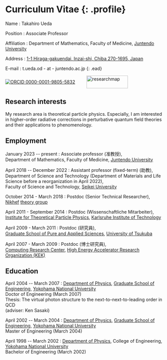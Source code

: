 # Curriculum Vitae {: .profile}

Name
: Takahiro Ueda

Position
: Associate Professor

Affiliation
: Department of Mathematics,
  Faculty of Medicine,
  [Juntendo University](https://en.juntendo.ac.jp/)

Address
: [1-1 Hiraga-gakuendai, Inzai-shi, Chiba 270-1695, Japan](https://goo.gl/maps/A84g2txS4D4SVVk36)

E-mail
: t.ueda.od - at - juntendo.ac.jp
{: .ead}

[![ORCID](https://info.orcid.org/wp-content/uploads/2019/11/orcid_16x16.png) 0000-0001-9805-5832](https://orcid.org/0000-0001-9805-5832)
&emsp;&emsp;
[<img alt="researchmap" style="width: 130px; height: 40px; vertical-align: -15px;" src="https://researchmap.jp/outline/img/researchmap130.gif">](https://researchmap.jp/takahiro.ueda?lang=en)

## Research interests

My research area is theoretical particle physics.
Especially, I am interested in higher-order radiative corrections
in perturbative quantum field theories and their applications to phenomenology.

## Employment

January 2023 -- present
: Associate professor (准教授),  
  Department of Mathematics,
  Faculty of Medicine,
  [Juntendo University](https://en.juntendo.ac.jp/)

April 2018 -- December 2022
: Assistant professor (fixed-term) (助教),  
  Department of Science and Technology
  (Department of Materials and Life Science
  before a reorganization in April 2022),  
  Faculty of Science and Technology,
  [Seikei University](https://www.seikei.ac.jp/university/eng/)

October 2014 - March 2018
: Postdoc (Senior Technical Researcher),  
  [Nikhef](https://www.nikhef.nl/en/)
  [theory group](https://theory.web.nikhef.nl/)

April 2011 - September 2014
: Postdoc (Wissenschaftliche Mitarbeiter),  
  [Institute for Theoretical Particle Physics](https://www.ttp.kit.edu/),
  [Karlsruhe Institute of Technology](https://www.kit.edu/english/)

April 2009 - March 2011
: Postdoc (研究員),  
  [Graduate School of Pure and Applied Sciences](http://www.pas.tsukuba.ac.jp/english/),
  [University of Tsukuba](http://www.tsukuba.ac.jp/en/)

April 2007 - March 2009
: Postdoc (博士研究員),  
  [Computing Research Center](http://research.kek.jp/group/crc/index-e.html),
  [High Energy Accelerator Research Organization (KEK)](https://www.kek.jp/en/)

## Education

April 2004 -- March 2007
: [Department of Physics](http://www.phys.ynu.ac.jp/eng/),
  [Graduate School of Engineering](https://gakufu.eng.ynu.ac.jp/english/),
  [Yokohama National University](https://www.ynu.ac.jp/english/)  
  Doctor of Engineering (March 2007)  
  Thesis: The virtual photon structure to the next-to-next-to-leading order in QCD  
  (adviser: Ken Sasaki)

April 2002 -- March 2004
: [Department of Physics](http://www.phys.ynu.ac.jp/eng/),
  [Graduate School of Engineering](https://gakufu.eng.ynu.ac.jp/english/),
  [Yokohama National University](https://www.ynu.ac.jp/english/)  
  Master of Engineering (March 2004)

April 1998 -- March 2002
: [Department of Physics](http://www.phys.ynu.ac.jp/eng/),
  College of Engineering,
  [Yokohama National University](https://www.ynu.ac.jp/english/)  
  Bachelor of Engineering (March 2002)
